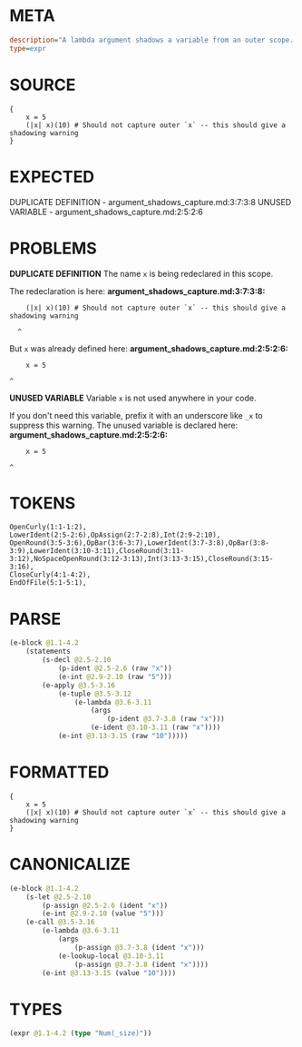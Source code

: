 # META
~~~ini
description="A lambda argument shadows a variable from an outer scope. The lambda should use the argument, not the captured variable."
type=expr
~~~
# SOURCE
~~~roc
{
    x = 5
    (|x| x)(10) # Should not capture outer `x` -- this should give a shadowing warning
}
~~~
# EXPECTED
DUPLICATE DEFINITION - argument_shadows_capture.md:3:7:3:8
UNUSED VARIABLE - argument_shadows_capture.md:2:5:2:6
# PROBLEMS
**DUPLICATE DEFINITION**
The name `x` is being redeclared in this scope.

The redeclaration is here:
**argument_shadows_capture.md:3:7:3:8:**
```roc
    (|x| x)(10) # Should not capture outer `x` -- this should give a shadowing warning
```
      ^

But `x` was already defined here:
**argument_shadows_capture.md:2:5:2:6:**
```roc
    x = 5
```
    ^


**UNUSED VARIABLE**
Variable `x` is not used anywhere in your code.

If you don't need this variable, prefix it with an underscore like `_x` to suppress this warning.
The unused variable is declared here:
**argument_shadows_capture.md:2:5:2:6:**
```roc
    x = 5
```
    ^


# TOKENS
~~~zig
OpenCurly(1:1-1:2),
LowerIdent(2:5-2:6),OpAssign(2:7-2:8),Int(2:9-2:10),
OpenRound(3:5-3:6),OpBar(3:6-3:7),LowerIdent(3:7-3:8),OpBar(3:8-3:9),LowerIdent(3:10-3:11),CloseRound(3:11-3:12),NoSpaceOpenRound(3:12-3:13),Int(3:13-3:15),CloseRound(3:15-3:16),
CloseCurly(4:1-4:2),
EndOfFile(5:1-5:1),
~~~
# PARSE
~~~clojure
(e-block @1.1-4.2
	(statements
		(s-decl @2.5-2.10
			(p-ident @2.5-2.6 (raw "x"))
			(e-int @2.9-2.10 (raw "5")))
		(e-apply @3.5-3.16
			(e-tuple @3.5-3.12
				(e-lambda @3.6-3.11
					(args
						(p-ident @3.7-3.8 (raw "x")))
					(e-ident @3.10-3.11 (raw "x"))))
			(e-int @3.13-3.15 (raw "10")))))
~~~
# FORMATTED
~~~roc
{
	x = 5
	(|x| x)(10) # Should not capture outer `x` -- this should give a shadowing warning
}
~~~
# CANONICALIZE
~~~clojure
(e-block @1.1-4.2
	(s-let @2.5-2.10
		(p-assign @2.5-2.6 (ident "x"))
		(e-int @2.9-2.10 (value "5")))
	(e-call @3.5-3.16
		(e-lambda @3.6-3.11
			(args
				(p-assign @3.7-3.8 (ident "x")))
			(e-lookup-local @3.10-3.11
				(p-assign @3.7-3.8 (ident "x"))))
		(e-int @3.13-3.15 (value "10"))))
~~~
# TYPES
~~~clojure
(expr @1.1-4.2 (type "Num(_size)"))
~~~

